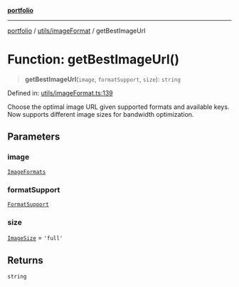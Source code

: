 [**portfolio**](../../../README.md)

***

[portfolio](../../../modules.md) / [utils/imageFormat](../README.md) / getBestImageUrl

# Function: getBestImageUrl()

> **getBestImageUrl**(`image`, `formatSupport`, `size`): `string`

Defined in: [utils/imageFormat.ts:139](https://github.com/tnorlund/Portfolio/blob/fccdc1782e04c729eb12827eaee7d26658b38a0c/portfolio/utils/imageFormat.ts#L139)

Choose the optimal image URL given supported formats and available keys.
Now supports different image sizes for bandwidth optimization.

## Parameters

### image

[`ImageFormats`](../interfaces/ImageFormats.md)

### formatSupport

[`FormatSupport`](../interfaces/FormatSupport.md)

### size

[`ImageSize`](../type-aliases/ImageSize.md) = `'full'`

## Returns

`string`
